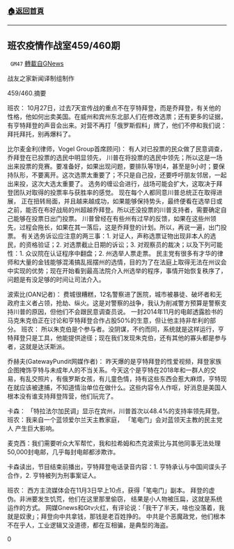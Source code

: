 ###  [:house:返回首頁](https://github.com/ourhimalayas/txt)
---

## 班农疫情作战室459/460期
` GM47` [轉載自GNews](https://gnews.org/zh-hans/529203/)

战友之家新闻译制组制作





459/460.摘要

班农：
10月27日，过去7天宣传战的重点不在亨特拜登，而是乔拜登，有关他的性格，他如何出卖美国。在威州和宾州东北部人们在修改选票；还有更多的证据，有亨特拜登的声音会出来。对营不再打「俄罗斯假料」牌了，他们不停和我们说：拜托拜托，别再爆料了。

比尔麦金利(律师，Vogel Group首席顾问)：
有人对已投票的民众做了民意调查，乔拜登在已投票的选民中明显领先， 川普在将投票的选民中领先；所以这是一场出来投票的竞赛。要准备好，如果出现问题，要排队等1到4，甚至是9小时；要保持队形，不要离开。这次选票太重要了；不只是自己投，还要呼吁朋友邻居，一起出来投，这次大选太重要了。
选务的缠讼会进行，战场可能会扩大，这取决于拜登团队对取得的投票率与获胜率的感觉。
现在每个人都同意川普总统正在取得进展， 正在扭转局面，并且越来越成功，如果能够保持势头，最终便看在选举日或之前，能否在布好战局的州超越乔拜登。所以还没投票的川普支持者，需要确定自己能够在投票日出门投票。 川普曾经在有些州有过早的反馈，如果在这些州领先，过程会拖长，如果在其一落后，这是乔拜登的计划。所以，再说一遍，出门投票。
有关选务诉讼应注意的两三事：1. 对证人，声称选票证物出现非本人的选民，的资格验证；2. 对选票截止日期的诉讼；3. 对观察员的裁决；以及下列可能性：1. 众议院在认证程序中翻盘；2. 州选举人票走票。
民主党有很多有才华的律师和大量的金钱能够混淆搞乱摇摆州的选情，目的为了在法庭上取得无法在州议会中实现的优势；现在开始看到最高法院介入州选举的程序，事情开始恢复秩序了，问题是有没足够的时间让司法介入。

波索比(OAN记者)：
费城很糟糕，12名警察进了医院，城市被暴徒、破坏者和无政府主义者占领，抢劫、纵火。这是对警察的战争，我认为削减警方预算是警察支持川普的原因，但他们不会跟民意调查员说。
一封2014年11月的电邮透露脸书的马克朱克伯正在讨论和亨特拜登合作占股50%的生意，但让他主持非牟利的部分。
班农：
所以朱克伯是个参与者。没阴谋，不约而同，系统就是这样运行，亨特拜登只是工具，他能提供途径；现在我们发现朱克伯，还有其他的寡头都是参与者，这就是达沃斯派。

乔赫夫(GatewayPundit网媒作者)：
昨天爆的是亨特拜登的性爱视频，拜登家族企图掩饰亨特与未成年人的不当关系。今天这个是亨特在2018年和一群人的交易，有乱交照片，有俄罗斯女孩，有儿童色情，持有这些东西会惹大麻烦，亨特现在就应该被逮捕，不知道情治单位在做什么。这些内容令人作呕，好消息是美国人根本没有谁支持拜登阵营，他们玩完了。

卡森：
「特拉法尔加民调」显示在宾州，川普首次以48.4%的支持率领先拜登。
班农：我来自一个蓝领爱尔兰天主教家庭， 「笔电门」会对蓝领天主教的民主党人 产生巨大影响。

麦克西：我们需要听众大军帮忙，我和拉希姆和杰克波索比与其他同事无法处理50,000封电邮，几乎每封电邮都涉欺诈。

卡森读出，节目结束前播出，亨特拜登电话录音内容：1. 亨特承认与中国间谍头子合作，2. 亨特被列为刑事案证人。

班农：
西方主流媒体会在11月3日早上10点，获得「笔电门」副本。
拜登的虚伪。非洲要发生饥荒，他们在这里那里偷窃， 结果是小人物被压扁，这就是系统运作的方式。
网媒Gnews和Gtv火红，有评论说：「我干了半天，啥也没落着，我就是奴隶」；拜登向中共拿钱，那钱是老百姓挣的。
中共是个恶魔政党，他们根本不在乎人，工业逻辑又没道德，都在互相骗，是典型的海盗。

0
